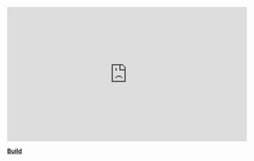 <iframe width="560" height="315" src="https://www.youtube.com/embed/j7oMSL06RVk" frameborder="0" allow="accelerometer; autoplay; encrypted-media; gyroscope; picture-in-picture" allowfullscreen></iframe><br>

[**Build**](https://drive.google.com/file/d/1eVjk292biuIw0kTiA4amErT5oQyVcl6v/view?usp=sharing)


<!-- ## Welcome to GitHub Pages

You can use the [editor on GitHub](https://github.com/alex-lighthill/BlindFire/edit/master/index.md) to maintain and preview the content for your website in Markdown files.

Whenever you commit to this repository, GitHub Pages will run [Jekyll](https://jekyllrb.com/) to rebuild the pages in your site, from the content in your Markdown files.

### Markdown

Markdown is a lightweight and easy-to-use syntax for styling your writing. It includes conventions for

```markdown
Syntax highlighted code block

# Header 1
## Header 2
### Header 3

- Bulleted
- List

1. Numbered
2. List

**Bold** and _Italic_ and `Code` text

[Link](url) and ![Image](src)
```

For more details see [GitHub Flavored Markdown](https://guides.github.com/features/mastering-markdown/).

### Jekyll Themes

Your Pages site will use the layout and styles from the Jekyll theme you have selected in your [repository settings](https://github.com/alex-lighthill/BlindFire/settings). The name of this theme is saved in the Jekyll `_config.yml` configuration file.

### Support or Contact

Having trouble with Pages? Check out our [documentation](https://help.github.com/categories/github-pages-basics/) or [contact support](https://github.com/contact) and we’ll help you sort it out.
-->
